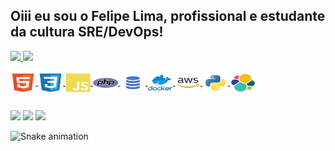 ## Oiii eu sou o Felipe Lima, profissional e estudante da cultura SRE/DevOps!

<div>
<a href="https://github.com/flima835">
<img height="180cm" src="https://github-readme-stats.vercel.app/api?username=flima835&show_icon=true&theme=dracula&include_all_commits+true&count_private=true"/>
<img height="180cm" src="https://github-readme-stats.vercel.app/api/top-langs/?username=flima835&layout=compact&langs_count=16&theme=dracula"/>
</div>

<div style="display: inline_block"><br>
  <img align="center" alt="Rafa-HTML" height="30" width="40" src="https://raw.githubusercontent.com/devicons/devicon/master/icons/html5/html5-original.svg">
  <img align="center" alt="Rafa-CSS" height="30" width="40" src="https://raw.githubusercontent.com/devicons/devicon/master/icons/css3/css3-original.svg">
  <img align="center" alt="Rafa-Js" height="30" width="40" src="https://raw.githubusercontent.com/devicons/devicon/master/icons/javascript/javascript-plain.svg">
  <img align="center" alt="Isa-php" height="30" width="40" src="https://raw.githubusercontent.com/devicons/devicon/master/icons/php/php-original.svg">
  <img align="center" alt="Rafa-Csharp" height="30" width="40" src="https://raw.githubusercontent.com/github/explore/master/topics/sql/sql.png">
  <img align="center" alt="Rafa-Ts" height="30" width="40" src="https://raw.githubusercontent.com/github/explore/master/topics/docker/docker.png">
  <img align="center" alt="Rafa-React" height="30" width="40" src="https://raw.githubusercontent.com/github/explore/main/topics/aws/aws.png">
  <img align="center" alt="Rafa-Python" height="30" width="40" src="https://raw.githubusercontent.com/devicons/devicon/master/icons/python/python-original.svg">
  <img align="center" alt="Rafa-Csharp" height="30" width="40" src="https://raw.githubusercontent.com/github/explore/master/topics/elasticsearch/elasticsearch.png">
</div>
  
  ##
 
<div> 
   
  <a href = "mailto:flima835@gmail.com"><img src="https://img.shields.io/badge/-Gmail-%23333?style=for-the-badge&logo=gmail&logoColor=white" target="_blank"></a>
  <a href="https://www.linkedin.com/in/link-felipe-lima/" target="_blank"><img src="https://img.shields.io/badge/-LinkedIn-%230077B5?style=for-the-badge&logo=linkedin&logoColor=white" target="_blank"></a> 
  <a href="https://www.facebook.com/in/https:/felipe.lima.92351/" target="_blank"><img src="https://img.shields.io/badge/-facebook-%230077B5?style=for-the-badge&logo=linkedin&logoColor=white" target="_blank"></a> 

  ![Snake animation](https://github.com/flima835/flima835/blob/main/snake.svg)
  
</div>
